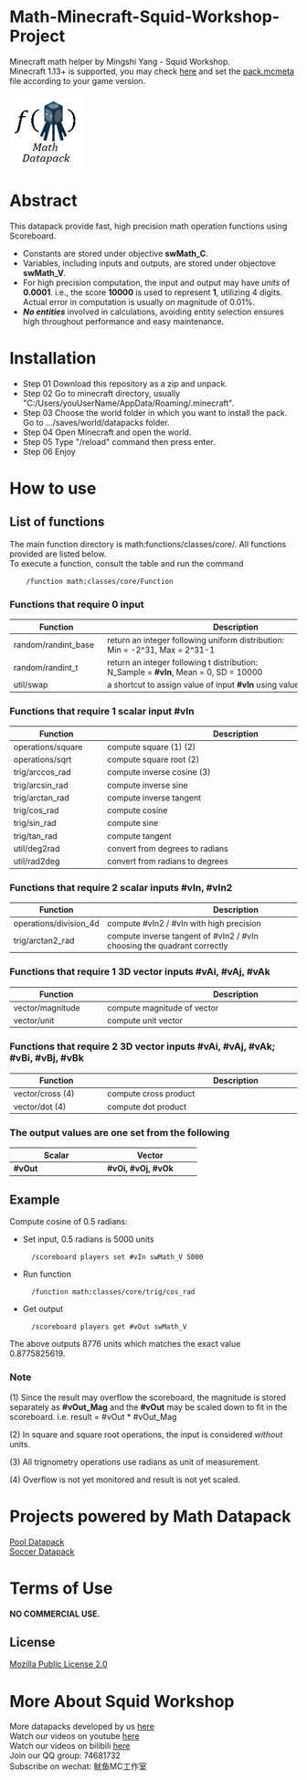 # Math-Minecraft-Squid-Workshop-Project
Minecraft math helper by Mingshi Yang - Squid Workshop. \
Minecraft 1.13+ is supported, you may check [here](https://minecraft.fandom.com/wiki/Data_pack#Pack_format) and set the [pack.mcmeta](Math-Datapack-Squid-Workshop/pack.mcmeta) file according to your game version.


![_MingshiYangUIUC_](Math-Datapack-Squid-Workshop/pack.png)

# Abstract
This datapack provide fast, high precision math operation functions using Scoreboard.
- Constants are stored under objective **swMath_C**.
- Variables, including inputs and outputs, are stored under objectove **swMath_V**.
- For high precision computation, the input and output may have *units* of **0.0001**. i.e., the score **10000** is used to represent **1**, utilizing 4 digits. Actual error in computation is usually on magnitude of 0.01%.
- **_No entities_** involved in calculations, avoiding entity selection ensures high throughout performance and easy maintenance.

# Installation
- Step 01 Download this repository as a zip and unpack.
- Step 02 Go to minecraft directory, usually "C:/Users/youUserName/AppData/Roaming/.minecraft".
- Step 03 Choose the world folder in which you want to install the pack. Go to .../saves/world/datapacks folder.
- Step 04 Open Minecraft and open the world.
- Step 05 Type "/reload" command then press enter.
- Step 06 Enjoy

# How to use

## List of functions
The main function directory is math:functions/classes/core/. All functions provided are listed below.\
To execute a function, consult the table and run the command

        /function math:classes/core/Function
### Functions that require 0 input
| <div style="width:150px">Function</div> | <div style="width:450px">Description</div> | <div style="width:50px">Unit</div> |
| ----- | ----- | ----- |
| random/randint_base | return an integer following uniform distribution:<br />Min = -2^31, Max = 2^31-1 | N/A |
| random/randint_t | return an integer following t distribution:<br />N_Sample = **#vIn**, Mean = 0, SD = 10000 | N/A |
| util/swap | a shortcut to assign value of input **#vIn** using value of output **#vOut** | N/A |

### Functions that require 1 scalar input **#vIn**
| <div style="width:150px">Function</div> | <div style="width:450px">Description</div> | <div style="width:50px">Unit</div> |
| ----- | ----- | ----- |
| operations/square | compute square (1) (2) | N/A |
| operations/sqrt | compute square root (2) | N/A |
| trig/arccos_rad | compute inverse cosine (3) | 0.0001 |
| trig/arcsin_rad | compute inverse sine | 0.0001 |
| trig/arctan_rad | compute inverse tangent | 0.0001 |
| trig/cos_rad | compute cosine | 0.0001 |
| trig/sin_rad | compute sine | 0.0001 |
| trig/tan_rad | compute tangent | 0.0001 |
| util/deg2rad | convert from degrees to radians | 0.0001 |
| util/rad2deg | convert from radians to degrees | 0.0001 |

### Functions that require 2 scalar inputs **#vIn, #vIn2**
| <div style="width:150px">Function</div> | <div style="width:450px">Description</div> | <div style="width:50px">Unit</div> |
| ----- | ----- | ----- |
| operations/division_4d | compute #vIn2 / #vIn with high precision | 0.0001 |
| trig/arctan2_rad | compute inverse tangent of  #vIn2 / #vIn <br />choosing the quadrant correctly | 0.0001 |

### Functions that require 1 3D vector inputs **#vAi, #vAj, #vAk**
| <div style="width:150px">Function</div> | <div style="width:450px">Description</div> | <div style="width:50px">Unit</div> |
| ----- | ----- | ----- |
| vector/magnitude | compute magnitude of vector | 0.0001 |
| vector/unit | compute unit vector | 0.0001 |

### Functions that require 2 3D vector inputs **#vAi, #vAj, #vAk; #vBi, #vBj, #vBk**
| <div style="width:150px">Function</div> | <div style="width:450px">Description</div> | <div style="width:50px">Unit</div> |
| ----- | ----- | ----- |
| vector/cross (4) | compute cross product | N/A |
| vector/dot (4) | compute dot product | N/A |

### The output values are one set from the following
| <div style="width:150px">Scalar</div> | <div style="width:150px">Vector</div> |
| ----- | ----- |
| **#vOut** | **#vOi, #vOj, #vOk** |

## Example
Compute cosine of 0.5 radians:
- Set input, 0.5 radians is 5000 units

        /scoreboard players set #vIn swMath_V 5000
- Run function

        /function math:classes/core/trig/cos_rad
- Get output

        /scoreboard players get #vOut swMath_V

The above outputs 8776 units which matches the exact value 0.8775825619.

### Note
(1) Since the result may overflow the scoreboard, the magnitude is stored separately as **#vOut_Mag** and the **#vOut** may be scaled down to fit in the scoreboard. i.e. result = #vOut * #vOut_Mag

(2) In square and square root operations, the input is considered _without_ units.

(3) All trignometry operations use radians as unit of measurement.

(4) Overflow is not yet monitored and result is not yet scaled.

# Projects powered by Math Datapack
[Pool Datapack](https://github.com/MingshiYangUIUC/Pool-Minecraft-Squid-Workshop-Project)  \
[Soccer Datapack](https://github.com/MingshiYangUIUC/Soccer-Minecraft-Squid-Workshop-Project)

# Terms of Use

**NO COMMERCIAL USE.** 

## License
[Mozilla Public License 2.0](https://github.com/MingshiYangUIUC/Autoaim-Minecraft-Squid-Workshop-Project/blob/main/LICENSE)


# More About Squid Workshop
More datapacks developed by us [here](https://github.com/Squid-Workshop/MinecraftDatapacksProject) \
Watch our videos on youtube [here](https://www.youtube.com/channel/UCwPMgfjjh2d7fFqQ1PXHP7w) \
Watch our videos on bilibili [here](https://space.bilibili.com/649645265?from=search&seid=778816111336987286) \
Join our QQ group: 74681732 \
Subscribe on wechat: 鱿鱼MC工作室 
